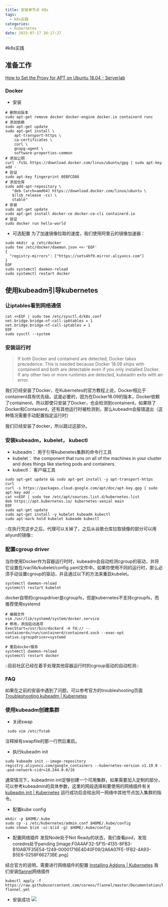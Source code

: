 ```yaml
---
title: 安装单节点 K8s
tags:
  - k8s实践
categories:
  - Kubernetes
date: 2023-07-17 20:17:27
---
```

#k8s实践 

## 准备工作
[How to Set the Proxy for APT on Ubuntu 18.04 - Serverlab](https://www.serverlab.ca/tutorials/linux/administration-linux/how-to-set-the-proxy-for-apt-for-ubuntu-18-04/)

### Docker
- 安装
``` shell
# 删除旧版本
sudo apt-get remove docker docker-engine docker.io containerd runc
# 添加依赖
sudo apt-get update
sudo apt-get install \
    apt-transport-https \
    ca-certificates \
    curl \
    gnupg-agent \
    software-properties-common
# 添加公钥
curl -fsSL https://download.docker.com/linux/ubuntu/gpg | sudo apt-key add -
# 验证
sudo apt-key fingerprint 0EBFCD88
# 添加仓库
sudo add-apt-repository \
   "deb [arch=amd64] https://download.docker.com/linux/ubuntu \
   $(lsb_release -cs) \
   stable"
# 安装
sudo apt-get update
sudo apt-get install docker-ce docker-ce-cli containerd.io
# 验证
sudo docker run hello-world
```
- 可选配置
为了加速镜像拉取的速度，我们使用阿里云的镜像加速器：
``` shell
sudo mkdir -p /etc/docker
sudo tee /etc/docker/daemon.json <<-'EOF'
{
  "registry-mirrors": ["https://sets4hf9.mirror.aliyuncs.com"]
}
EOF
sudo systemctl daemon-reload
sudo systemctl restart docker
```

## 使用kubeadm引导kubernetes
### 让iptables看到网络通信
``` shell
cat <<EOF | sudo tee /etc/sysctl.d/k8s.conf
net.bridge.bridge-nf-call-ip6tables = 1
net.bridge.bridge-nf-call-iptables = 1
EOF
sudo sysctl --system
```

### 安装运行时
> If both Docker and containerd are detected, Docker takes precedence. This is needed because Docker 18.09 ships with containerd and both are detectable even if you only installed Docker. If any other two or more runtimes are detected, kubeadm exits with an error.

我们已经安装了Docker，在Kubernetes的官方教程上说，Docker相比于containerd具有优先级。这是必要的，因为在Docker18.09的版本，Docker依赖了containerd，所以即使只安装了Docker，也会检测到containerd，如果除了Docker和Containerd，还有其他运行时被检测到，那么kubeadm会报错退出（这种情况需要手动配置指定运行时）

我们已经安装了docker，所以跳过这部分。

### 安装kubeadm，kubelet， kubectl
- kubeadm： 用于引导kubenetes集群的命令行工具
- kubelet： the component that runs on all of the machines in your cluster and does things like starting pods and containers.
- kubectl： 客户端工具

``` shell
sudo apt-get update && sudo apt-get install -y apt-transport-https curl
curl -s https://packages.cloud.google.com/apt/doc/apt-key.gpg | sudo apt-key add -
cat <<EOF | sudo tee /etc/apt/sources.list.d/kubernetes.list
deb https://apt.kubernetes.io/ kubernetes-xenial main
EOF
sudo apt-get update
sudo apt-get install -y kubelet kubeadm kubectl
sudo apt-mark hold kubelet kubeadm kubectl
```

::在执行完这步之后，代理可以关掉了，之后从谷歌仓库拉取镜像的部分可以用aliyun的镜像::
### 配置cgroup driver
当你使用Docker作为容器运行时时，kubeadm会自动检测cgroup的驱动，并将它设置在/var/lib/kubelet/config.yaml文件中。如果你使用不同的运行时，那么必须手动设置cgroup的驱动，并且通过以下的方法来重启kubelet。
``` shell
systemctl daemon-reload
systemctl restart kubelet
```
docker自带的cgroupdriver是cgroupfs，但是kubernetes不支持cgroupfs，而推荐使用systemd
``` shell
# 编辑文件
vim /usr/lib/systemd/system/docker.service
# 修改，添加启动选项
ExecStart=/usr/bin/dockerd -H fd:// --containerd=/run/containerd/containerd.sock --exec-opt native.cgroupdriver=systemd

# 重启docker服务
systemctl daemon-reload
systemctl restart docker
```

::目前社区已经在着手处理其他容器运行时的cgroup驱动的自动检测::


### FAQ
如果在之前的安装中遇到了问题，可以参考官方的troubleshooting页面
[Troubleshooting kubeadm | Kubernetes](https://kubernetes.io/docs/setup/production-environment/tools/kubeadm/troubleshooting-kubeadm/)

### 使用kubeadm创建集群
+ 关闭swap
``` shell
 sudo vim /etc/fstab
```
注释掉有swapfile的那一行然后重启。
+ 执行kubeadm init
``` shell
sudo kubeadm init --image-repository registry.aliyuncs.com/google_containers --kubernetes-version v1.19.0 --pod-network-cidr=10.244.0.0/16
```
通常情况下，kubeadmin init足够创建一个可用集群，如果需要加入定制的部分，可以参考kubeadmin的具体参数，这里的网段选择和要使用的网络插件有关
[kubeadm init | Kubernetes](https://kubernetes.io/docs/reference/setup-tools/kubeadm/kubeadm-init/)
运行成功后会给出同一网络中其他节点加入集群的指令。

+ 配置kube config
``` shell
mkdir -p $HOME/.kube
sudo cp -i /etc/kubernetes/admin.conf $HOME/.kube/config
sudo chown $(id -u):$(id -g) $HOME/.kube/config
```

+ 配置网络插件
发现Node处于Not Ready的状态，我们查看pod，发现coredns处于pending
[image:F0A4AF32-5F15-4135-8FB3-B10AB7F35E54-1249-00001716E4D40F09/2A6A07FE-1FB2-4A93-B5E6-0258F66273BE.png]

结合官方的说明，需要进行网络插件的配置
[Installing Addons | Kubernetes](https://kubernetes.io/docs/concepts/cluster-administration/addons/)
我们安装[flannel](https://github.com/coreos/flannel)网络插件
``` shell
kubectl apply -f https://raw.githubusercontent.com/coreos/flannel/master/Documentation/kube-flannel.yml
```

+ 安装成功
![](img/Pastedimage20221021122018.png
)









